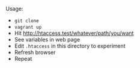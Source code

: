 Usage:

  * `git clone`
  * `vagrant up`
  * Hit http://htaccess.test/whatever/path/you/want
  * See variables in web page
  * Edit `.htaccess` in this directory to experiment
  * Refresh browser
  * Repeat
